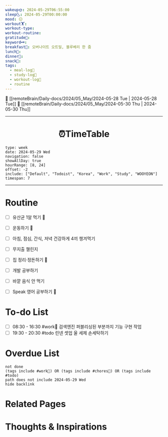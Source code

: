 ```yaml
---
wakeup🌞: 2024-05-29T06:55:00
sleep🌜: 2024-05-29T00:00:00
mood: 😐
workout🏋️: 
workout-type: 
workout-routine: 
gratitude🙏: 
keyword🗝️: 
breakfast🍳: 오버나이트 오트밀, 블루베리 한 줌
lunch🍚: 
dinner🥗: 
snack🍬: 
tags:
  - meal-log📝
  - study-log📓
  - workout-log💪
  - routine
---
```


🔺 [[remoteBrain/Daily-docs/2024/05_May/2024-05-28 Tue | 2024-05-28 Tue]]
🔻 [[remoteBrain/Daily-docs/2024/05_May/2024-05-30 Thu | 2024-05-30 Thu]]
___
<h1> <center>⏰TimeTable </center> </h1>

```gEvent
type: week
date: 2024-05-29 Wed
navigation: false
showAllDay: true
hourRange: [8, 24]
offset: -2
include: ["Default", "Todoist", "Korea", "Work", "Study", "WOOYEON"]
timespan: 7
```

--- 


# Routine 

- [ ] 유산균 1알 먹기 🔼 
- [ ] 운동하기 🔼
- [ ] 아침, 점심, 간식, 저녁 건강하게 4끼 챙겨먹기
- [ ] 무지출 챌린지 
- [ ] 집 정리·정돈하기 🔼
- [ ] 개발 공부하기
- [ ] 바깥 음식 안 먹기 
- [ ] Speak 영어 공부하기 🔼 


# To-do List
- [ ] 08:30 - 16:30 #work💼 검색엔진 퍼블리싱된 부분까지 기능 구현 작업
- [ ] 19:30 - 20:30 #todo 린넨 셋업 울 세제 손세탁하기

# Overdue List
```tasks
not done
(tags include #work💼) OR (tags include #chores🧺) OR (tags include #todo)
path does not include 2024-05-29 Wed
hide backlink
```

# Related Pages



# Thoughts & Inspirations

